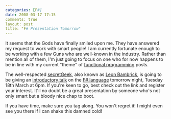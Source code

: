 ```yaml
---
categories: [F#]
date: 2008-03-17 17:15
comments: true
layout: post
title: "F# Presentation Tomorrow"
---
```

It seems that the Gods have finally smiled upon me. They have answered my request to work with smart people! I am currently fortunate enough to be working with a few Guns who are well-known in the industry. Rather than mention all of them, I'm just going to focus on one who for now happens to be in line with my current "theme" of <a href="http://en.wikipedia.org/wiki/Functional_programming" title="Functional programming">functional programming</a> posts.

<!--more-->

The well-respected <a href="http://www.secretgeek.net/" title="secretGeek">secretGeek</a>, also known as <a href="http://www.secretgeek.net/about.asp" title="About 'secretGeek'">Leon Bambrick</a>, is going to be giving an <a href="http://www.secretgeek.net/fsharp_eye.asp" title="F# eye for the C# guy">introductory talk</a> on the <a href="" title="F#">F# language</a> tomorrow night, Tuesday 18th March at 6pm. If you're keen to go, best check out the link and register your interest. It'll no doubt be a great presentation by someone who's not only smart but a bloody nice chap to boot.

If you have time, make sure you tag along. You won't regret it! I might even see you there if I can shake this damned cold!
